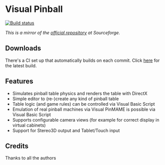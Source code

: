 # Visual Pinball

[![Build status](https://ci.appveyor.com/api/projects/status/otnvdnju2ooqpoac?svg=true)](https://ci.appveyor.com/project/freezy/vpinball)

*This is a mirror of the [official repository](https://sourceforge.net/projects/vpinball/) at Sourceforge.*

## Downloads

There's a CI set up that automatically builds on each commit. Click [here](https://ci.appveyor.com/project/freezy/vpinball/build/artifacts)
for the latest build.

## Features

- Simulates pinball table physics and renders the table with DirectX
- Simple editor to (re-)create any kind of pinball table
- Table logic (and game rules) can be controlled via Visual Basic Script
- Emulation of real pinball machines via Visual PinMAME is possible via Visual Basic Script
- Supports configurable camera views (for example for correct display in virtual cabinets)
- Support for Stereo3D output and Tablet/Touch input

## Credits

Thanks to all the authors 